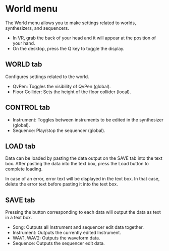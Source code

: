 # World menu

The World menu allows you to make settings related to worlds, synthesizers, and sequencers.

* In VR, grab the back of your head and it will appear at the position of your hand.
* On the desktop, press the Q key to toggle the display.

## WORLD tab

Configures settings related to the world.

* QvPen: Toggles the visibility of QvPen (global).
* Floor Collider: Sets the height of the floor collider (local).

## CONTROL tab

* Instrument: Toggles between instruments to be edited in the synthesizer (global).
* Sequence: Play/stop the sequencer (global).

## LOAD tab

Data can be loaded by pasting the data output on the SAVE tab into the text box.
After pasting the data into the text box, press the Load button to complete loading.

In case of an error, error text will be displayed in the text box.
In that case, delete the error text before pasting it into the text box.

## SAVE tab

Pressing the button corresponding to each data will output the data as text in a text box.

* Song: Outputs all Instrument and sequencer edit data together.
* Instrument: Outputs the currently edited Instrument.
* WAV1, WAV2: Outputs the waveform data.
* Sequence: Outputs the sequencer edit data.
